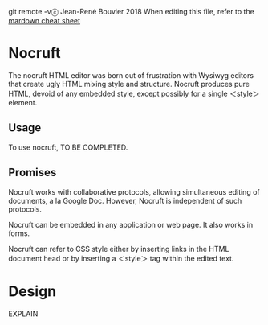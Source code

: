 git remote -vⓒ Jean-René Bouvier 2018
When editing this file, refer to the [mardown cheat sheet](markdown "on github")

Nocruft
=======

The nocruft HTML editor was born out of frustration with Wysiwyg editors
that create ugly HTML mixing style and structure.
Nocruft produces pure HTML, devoid of any embedded style,
except possibly for a single ＜style＞ element.

Usage
-----
To use nocruft, TO BE COMPLETED.

Promises
--------
Nocruft works with collaborative protocols, allowing simultaneous editing of
documents, a la Google Doc. However, Nocruft is independent of such protocols.

Nocruft can be embedded in any application or web page. It also works in forms.

Nocruft can refer to CSS style either by inserting links in the HTML document
head or by inserting a ＜style＞ tag within the edited text.

Design
======
EXPLAIN

[markdown]: https://github.com/adam-p/markdown-here/wiki/Markdown-Cheatsheet
